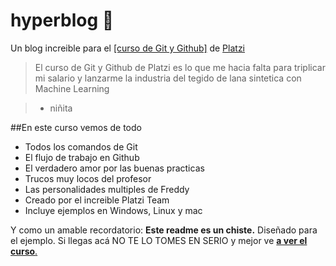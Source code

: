 # hyperblog 💚
Un blog increible para el [[curso de Git y Github]](https://platzi.com/cursos/git-github/ "[curso de Git y Github]") de [Platzi](https://platzi.com/cursos/git-github/ "Platzi")
>El curso de Git y Github de Platzi es lo que me hacia falta para triplicar mi salario y lanzarme la industria del tegido de lana sintetica con Machine Learning

> * niñita

##En este curso vemos de todo

- Todos los comandos de Git
- El flujo de trabajo en Github
- El verdadero amor por las buenas practicas 
- Trucos muy locos del profesor
- Las personalidades multiples de Freddy
- Creado por el increible Platzi Team 
- Incluye ejemplos en Windows, Linux y mac 

Y como un amable recordatorio: **Este readme es un chiste.** Diseñado para el ejemplo. Si llegas acá NO TE LO TOMES EN SERIO y mejor ve [**a ver el curso**.](https://platzi.com/cursos/git-github/ "a ver el curso.")
